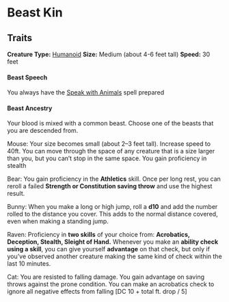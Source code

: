 # Beast Kin

## Traits

**Creature Type:** [Humanoid](../Creature%20types/Humanoid.md)
**Size:** Medium (about 4-6 feet tall)
**Speed:** 30 feet


#### Beast Speech
You always have the [Speak with Animals](https://www.dndbeyond.com/spells/2619059-speak-with-animals) spell prepared

#### Beast Ancestry
Your blood is mixed with a common beast. Choose one of the beasts that you are descended from.

Mouse:
Your size becomes small (about 2–3 feet tall).
Increase speed to 40ft.
You can move through the space of any creature that is a size larger than you, but you can’t stop in the same space.
You gain proficiency in stealth

Bear:
You gain proficiency in the **Athletics** skill.
Once per long rest, you can reroll a failed **Strength or Constitution saving throw** and use the highest result.

Bunny:
When you make a long or high jump, roll a **d10** and add the number rolled to the distance you cover. This adds to the normal distance covered, even when making a standing jump.

Raven:
Proficiency in **two skills** of your choice from: **Acrobatics, Deception, Stealth, Sleight of Hand.**
Whenever you make an **ability check using a skill**, you can give yourself **advantage** on that check, but only if you’ve observed another creature making the same kind of check within the last 10 minutes.

Cat:
You are resisted to falling damage.
You gain advantage on saving throws against the prone condition.
You can make an acrobatics check to ignore all negative effects from falling [DC 10 + total ft. drop / 5]


